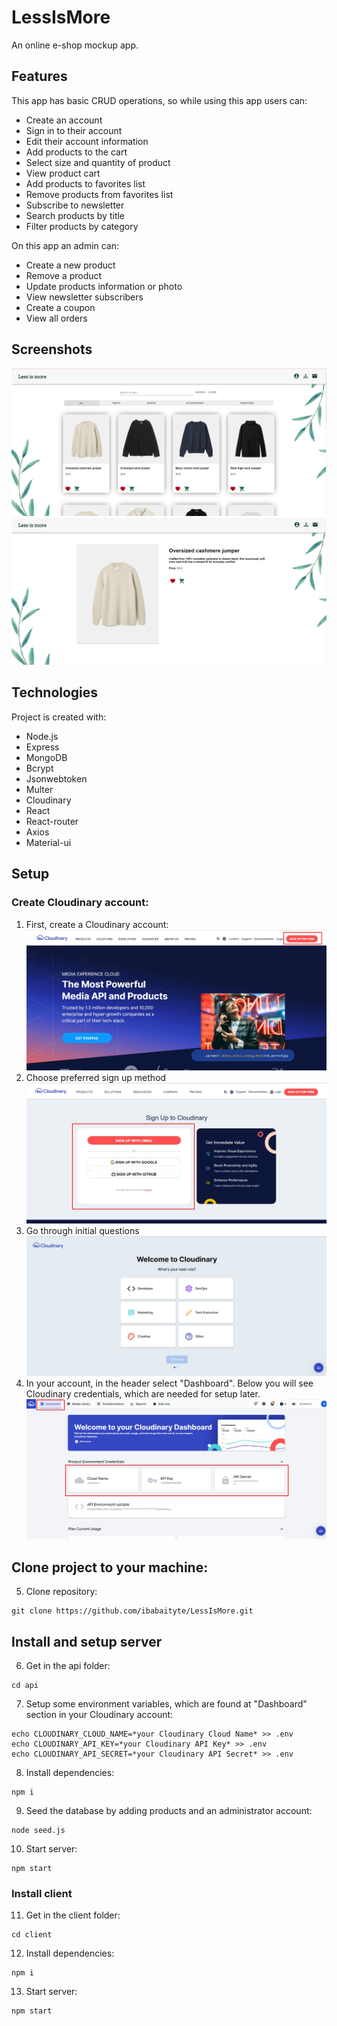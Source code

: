 # LessIsMore
An online e-shop mockup app. 

## Features
This app has basic CRUD operations, so while using this app users can:
* Create an account
* Sign in to their account
* Edit their account information
* Add products to the cart
* Select size and quantity of product
* View product cart
* Add products to favorites list
* Remove products from favorites list
* Subscribe to newsletter
* Search products by title
* Filter products by category

On this app an admin can:
* Create a new product
* Remove a product
* Update products information or photo
* View newsletter subscribers
* Create a coupon
* View all orders

## Screenshots
![img_1.png](client/src/images/img_1.png)
![img_2.png](client/src/images/img_2.png)

## Technologies
Project is created with:
* Node.js
* Express
* MongoDB
* Bcrypt
* Jsonwebtoken
* Multer
* Cloudinary
* React
* React-router
* Axios
* Material-ui

## Setup

### Create Cloudinary account:
1. First, create a Cloudinary account:
![](client/public/images/Screenshot_1.jpg)
2. Choose preferred sign up method
![](client/public/images/Screenshot_2.jpg)
3. Go through initial questions
![](client/public/images/Screenshot_3.jpg)
4. In your account, in the header select "Dashboard". Below you will see Cloudinary credentials, which are needed for setup later.
![](client/public/images/Screenshot_4.jpg)

## Clone project to your machine:
5. Clone repository:
```
git clone https://github.com/ibabaityte/LessIsMore.git
```
## Install and setup server
6. Get in the api folder:
```
cd api
```
7. Setup some environment variables, which are found at "Dashboard" section in your Cloudinary account:
```
echo CLOUDINARY_CLOUD_NAME=*your Cloudinary Cloud Name* >> .env
echo CLOUDINARY_API_KEY=*your Cloudinary API Key* >> .env
echo CLOUDINARY_API_SECRET=*your Cloudinary API Secret* >> .env
```
8. Install dependencies:
```
npm i
```
9. Seed the database by adding products and an administrator account:
```
node seed.js
```
10. Start server:
```
npm start
```

### Install client
11. Get in the client folder:
```
cd client
```
12. Install dependencies:
```
npm i
```
13. Start server:
```
npm start
```
